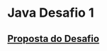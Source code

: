 # Java Desafio 1

## [Proposta do Desafio](https://github.com/digitalinnovationone/trilha-java-basico/tree/main/desafios/sintaxe)

